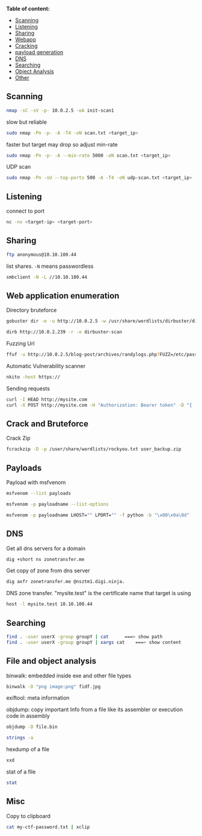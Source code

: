  **Table of content:**
 - [Scanning](#scan)
 - [Listening](#listen)
 - [Sharing](#share)
 - [Webapp](#web)
 - [Cracking](#crack)
 - [payload generation](#payload)
 - [DNS](#dns)
 - [Searching](#search)
 - [Object Analysis](#file)
 - [Other](#misc)

<a id="scan"></a>
## Scanning
```bash
nmap -sC -sV -p- 10.0.2.5 -oA init-scan1
```
slow but reliable
```bash
sudo nmap -Pn -p- -A -T4 -oN scan.txt <target_ip>
```
faster but target may drop so adjust min-rate
```bash
sudo nmap -Pn -p- -A --min-rate 5000 -oN scan.txt <target_ip>
```
UDP scan
```bash
sudo nmap -Pn -sU --top-ports 500 -A -T4 -oN udp-scan.txt <target_ip>
```


<a id="listen"></a>
## Listening
connect to port
```bash
nc -nv <target-ip> <target-port>
``` 

<a id="share"></a>
## Sharing
```bash
ftp anonymous@10.10.100.44
```
list shares. `-N` means passwordless
```bash
smbclient -N -L //10.10.100.44
```



<a id="web"></a>
## Web application enumeration
Directory bruteforce
```bash 
gobuster dir -e -u http://10.0.2.5 -w /usr/share/wordlists/dirbuster/directory-list-2.3-small.txt -x html,php -o gobuster-scan
```
```bash
dirb http://10.0.2.239 -r -o dirbuster-scan
```
Fuzzing Url
```bash 
ffuf -u http://10.0.2.5/blog-post/archives/randylogs.php?FUZZ=/etc/passwd -w /usr/share/wordlists/dirb/small.txt -fs 0
```
Automatic Vulnerability scanner
```bash 
nkito -host https://
```
Sending requests
```bash
curl -I HEAD http://mysite.com
curl -X POST http://mysite.com -H "Authorization: Bearer token" -D "{ 'data': 'something' }"
```

<a id="crack"></a>
## Crack and Bruteforce
Crack Zip
```bash
fcrackzip -D -p /user/share/wordlists/rockyou.txt user_backup.zip
```

<a id="payload"></a>
## Payloads
Payload with msfvenom
```bash 
msfvenom --list payloads
```
```bash 
msfvenom -p payloadname --list-options
```
```bash
msfvenom -p payloadname LHOST="" LPORT="" -f python -b "\x00\x0a\0d"
```

<a id="dns"></a>
## DNS 
Get all dns servers for a domain
```bash
dig +short ns zonetransfer.me
```
Get copy of zone from dns server
```bash
dig axfr zonetransfer.me @nsztm1.digi.ninja.
```
DNS zone transfer. "mysite.test" is the certificate name that target is using
```bash
host -l mysite.test 10.10.100.44
```


<a id="search"></a>
## Searching
```bash
find . -user userX -group groupY | cat 		===> show path
find . -user userX -group groupY | xargs cat	===> show content
```






<a id="file"></a>
## File and object analysis
binwalk: embedded inside exe and other file types
```bash
binwalk -D "png image:png" fidf.jpg
```
exiftool: meta information

objdump: copy important Info from a file like its assembler or execution code in assembly
```bash
objdump -D file.bin
```
```bash
strings -a
```
hexdump of a file
```bash
xxd
```
stat of a file
```bash
stat 
```

<a id="misc"></a>
## Misc
Copy to clipboard
```bash
cat my-ctf-password.txt | xclip
```
